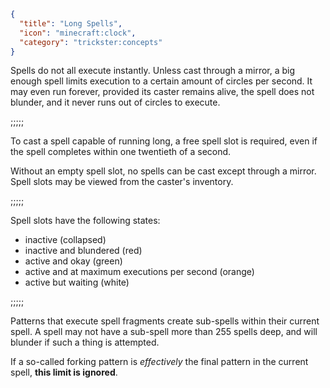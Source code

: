 ```json
{
  "title": "Long Spells",
  "icon": "minecraft:clock",
  "category": "trickster:concepts"
}
```

Spells do not all execute instantly. Unless cast through a mirror, a big enough spell limits execution to a certain amount of circles per second. 
It may even run forever, 
provided its caster remains alive, the spell does not blunder, and it never runs out of circles to execute.

;;;;;

To cast a spell capable of running long, a free spell slot is required, even if the spell completes within one twentieth of a second. 


Without an empty spell slot, no spells can be cast except through a mirror. Spell slots may be viewed from the caster's inventory.

;;;;;

Spell slots have the following states: 

- inactive (collapsed)
- inactive and blundered (red)
- active and okay (green)
- active and at maximum executions per second (orange)
- active but waiting (white)

;;;;;

Patterns that execute spell fragments create sub-spells within their current spell. 
A spell may not have a sub-spell more than 255 spells deep, 
and will blunder if such a thing is attempted. 


If a so-called forking pattern is *effectively* the final pattern in the current spell, **this limit is ignored**.